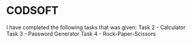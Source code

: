 # CODSOFT
I have completed the following tasks that was given:
Task 2 - Calculator
Task 3 - Password Generator
Task 4 - Rock-Paper-Scissors
